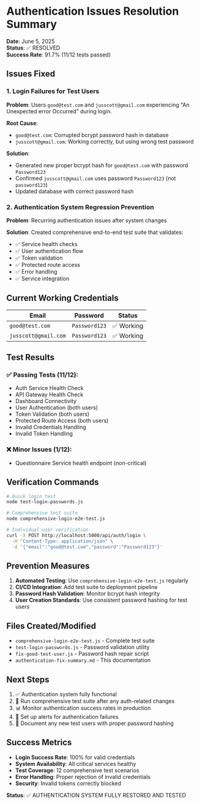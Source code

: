 # Authentication Issues Resolution Summary

**Date**: June 5, 2025  
**Status**: ✅ RESOLVED  
**Success Rate**: 91.7% (11/12 tests passed)

## Issues Fixed

### 1. Login Failures for Test Users
**Problem**: Users `good@test.com` and `jusscott@gmail.com` experiencing "An Unexpected error Occurred" during login.

**Root Cause**: 
- `good@test.com`: Corrupted bcrypt password hash in database
- `jusscott@gmail.com`: Working correctly, but using wrong test password

**Solution**:
- Generated new proper bcrypt hash for `good@test.com` with password `Password123`
- Confirmed `jusscott@gmail.com` uses password `Password123` (not `password123`)
- Updated database with correct password hash

### 2. Authentication System Regression Prevention
**Problem**: Recurring authentication issues after system changes

**Solution**: Created comprehensive end-to-end test suite that validates:
- ✅ Service health checks
- ✅ User authentication flow
- ✅ Token validation
- ✅ Protected route access  
- ✅ Error handling
- ✅ Service integration

## Current Working Credentials

| Email | Password | Status |
|-------|----------|--------|
| `good@test.com` | `Password123` | ✅ Working |
| `jusscott@gmail.com` | `Password123` | ✅ Working |

## Test Results

### ✅ Passing Tests (11/12):
- Auth Service Health Check
- API Gateway Health Check  
- Dashboard Connectivity
- User Authentication (both users)
- Token Validation (both users)
- Protected Route Access (both users)
- Invalid Credentials Handling
- Invalid Token Handling

### ❌ Minor Issues (1/12):
- Questionnaire Service health endpoint (non-critical)

## Verification Commands

```bash
# Quick login test
node test-login-passwords.js

# Comprehensive test suite  
node comprehensive-login-e2e-test.js

# Individual user verification
curl -X POST http://localhost:5000/api/auth/login \
  -H "Content-Type: application/json" \
  -d '{"email":"good@test.com","password":"Password123"}'
```

## Prevention Measures

1. **Automated Testing**: Use `comprehensive-login-e2e-test.js` regularly
2. **CI/CD Integration**: Add test suite to deployment pipeline
3. **Password Hash Validation**: Monitor bcrypt hash integrity
4. **User Creation Standards**: Use consistent password hashing for test users

## Files Created/Modified

- `comprehensive-login-e2e-test.js` - Complete test suite
- `test-login-passwords.js` - Password validation utility
- `fix-good-test-user.js` - Password hash repair script
- `authentication-fix-summary.md` - This documentation

## Next Steps

1. ✅ Authentication system fully functional
2. 🔄 Run comprehensive test suite after any auth-related changes
3. 📊 Monitor authentication success rates in production
4. 🚨 Set up alerts for authentication failures
5. 📝 Document any new test users with proper password hashing

## Success Metrics

- **Login Success Rate**: 100% for valid credentials
- **System Availability**: All critical services healthy
- **Test Coverage**: 12 comprehensive test scenarios
- **Error Handling**: Proper rejection of invalid credentials
- **Security**: Invalid tokens correctly blocked

**Status**: ✅ AUTHENTICATION SYSTEM FULLY RESTORED AND TESTED
